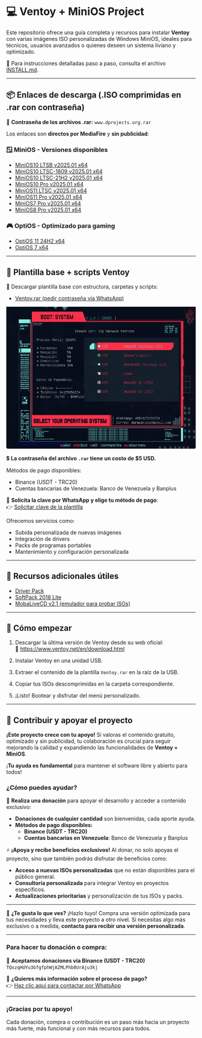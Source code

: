 # 💻 Ventoy + MiniOS Project

Este repositorio ofrece una guía completa y recursos para instalar **Ventoy** con varias imágenes ISO personalizadas de Windows MiniOS, ideales para técnicos, usuarios avanzados o quienes deseen un sistema liviano y optimizado.

📖 Para instrucciones detalladas paso a paso, consulta el archivo [INSTALL.md](INSTALL.md).

---

## 📦 Enlaces de descarga (.ISO comprimidas en .rar con contraseña)

🔐 **Contraseña de los archivos .rar:** `www.dprojects.org.rar`

Los enlaces son **directos por MediaFire** y **sin publicidad**:

### 🪟 MiniOS - Versiones disponibles

- [MiniOS10 LTSB v2025.01 x64](https://www.mediafire.com/file/rurtlplyfu9ey52/MiniOS10_LTSB_v2025.01_x64_-_www.dprojects.org.rar/file)
- [MiniOS10 LTSC-1809 v2025.01 x64](https://www.mediafire.com/file/0pe8c12yepfglz8/MiniOS10_LTSC-1809_v2025.01_x64_-_www.dprojects.org.rar/file)
- [MiniOS10 LTSC-21H2 v2025.01 x64](https://www.mediafire.com/file/wl8tc1o1lpetngb/MiniOS10_LTSC-21H2_v2025.01_x64_-_www.dprojects.org.rar/file)
- [MiniOS10 Pro v2025.01 x64](https://www.mediafire.com/file/od2rqng1guazmtm/MiniOS10_Pro_v2025.01_x64_-_www.dprojects.org.rar/file)
- [MiniOS11 LTSC v2025.01 x64](https://www.mediafire.com/file/pv1w475duj616ah/MiniOS11_LTSC_v2025.01_x64_-_www.dprojects.org.rar/file)
- [MiniOS11 Pro v2025.01 x64](https://www.mediafire.com/file/ucnzqj9j1bmer7u/MiniOS11_Pro_v2025.01_x64_-_www.dprojects.org.rar/file)
- [MiniOS7 Pro v2025.01 x64](https://www.mediafire.com/file/ko7jgs0vjd64cbf/MiniOS7_Pro_v2025.01_x64_-_www.dprojects.org.rar/file)
- [MiniOS8 Pro v2025.01 x64](https://www.mediafire.com/file/je1u8f5bzgxks0d/MiniOS8_Pro_v2025.01_x64_-_www.dprojects.org.rar/file)

### 🎮 OptiOS - Optimizado para gaming

- [OptiOS 11 24H2 x64](https://www.mediafire.com/file/ajfh3oklpt77ael/OptiOS_11_24H2_x64.iso/file)
- [OptiOS 7 x64](https://www.mediafire.com/file/7ymoajtoesbbwg7/OptiOS_7_x64.iso/file)

---

## 📁 Plantilla base + scripts Ventoy

🔧 Descargar plantilla base con estructura, carpetas y scripts:
- [Ventoy.rar (pedir contraseña vía WhatsApp)](https://www.mediafire.com/file/8qlhypkpnoev9uo/ventoy.rar/file)

![img.png](img.png)

💲 **La contraseña del archivo `.rar` tiene un costo de $5 USD.**

Métodos de pago disponibles:
- Binance (USDT - TRC20)
- Cuentas bancarias de Venezuela: Banco de Venezuela y Banplus

📲 **Solicita la clave por WhatsApp y elige tu método de pago**:  
👉 [Solicitar clave de la plantilla](https://wa.me/584129056224?text=Solicito%20la%20clave%20de%20la%20plantilla%20Ventoy%20y%20quiero%20conocer%20los%20m%C3%A9todos%20de%20pago)

Ofrecemos servicios como:
- Subida personalizada de nuevas imágenes
- Integración de drivers
- Packs de programas portables
- Mantenimiento y configuración personalizada

---

## 📂 Recursos adicionales útiles

- [Driver Pack](https://www.mediafire.com/file/38lsytdfv4mlsei/Driver_pack.rar/file)
- [SoftPack 2018 Lite](https://www.mediafire.com/file/kaxkhlb6n6be7p3/Softpack2018_lite_18.0.1.rar/file)
- [MobaLiveCD v2.1 (emulador para probar ISOs)](https://www.mediafire.com/file/u104n5fuhs3cx2s/MobaLiveCD_v2.1.exe/file)

---

## 🚀 Cómo empezar

1. Descargar la última versión de Ventoy desde su web oficial:  
   🔗 https://www.ventoy.net/en/download.html

2. Instalar Ventoy en una unidad USB.
3. Extraer el contenido de la plantilla `Ventoy.rar` en la raíz de la USB.
4. Copiar tus ISOs descomprimidas en la carpeta correspondiente.
5. ¡Listo! Bootear y disfrutar del menú personalizado.

---

## 🤝 Contribuir y apoyar el proyecto

**¡Este proyecto crece con tu apoyo!** Si valoras el contenido gratuito, optimizado y sin publicidad, tu colaboración es crucial para seguir mejorando la calidad y expandiendo las funcionalidades de **Ventoy + MiniOS**.

¡**Tu ayuda es fundamental** para mantener el software libre y abierto para todos!

### ¿Cómo puedes ayudar?

💸 **Realiza una donación** para apoyar el desarrollo y acceder a contenido exclusivo:
- **Donaciones de cualquier cantidad** son bienvenidas, cada aporte ayuda.
- **Métodos de pago disponibles:**
   - **Binance (USDT - TRC20)**
   - **Cuentas bancarias en Venezuela**: Banco de Venezuela y Banplus

⚡ **¡Apoya y recibe beneficios exclusivos!** Al donar, no solo apoyas el proyecto, sino que también podrás disfrutar de beneficios como:
- **Acceso a nuevas ISOs personalizadas** que no están disponibles para el público general.
- **Consultoría personalizada** para integrar Ventoy en proyectos específicos.
- **Actualizaciones prioritarias** y personalización de tus ISOs y packs.

---

🌟 **¿Te gusta lo que ves?** ¡Hazlo tuyo! Compra una versión optimizada para tus necesidades y lleva este proyecto a otro nivel. Si necesitas algo más exclusivo o a medida, **contacta para recibir una versión personalizada**.

---

### **Para hacer tu donación o compra**:

💸 **Aceptamos donaciones vía Binance (USDT - TRC20)**  
`TQxzqHUYu3GfgfphWjAZMLPhb8UrAju3kj`

📲 **¿Quieres más información sobre el proceso de pago?**  
👉 [Haz clic aquí para contactar por WhatsApp](https://wa.me/584129056224?text=Quiero%20colaborar%20con%20el%20proyecto%20Ventoy+MiniOS%20y%20aprender%20más%20sobre%20los%20métodos%20de%20pago)

---

### ¡Gracias por tu apoyo!
Cada donación, compra o contribución es un paso más hacia un proyecto más fuerte, más funcional y con más recursos para todos.
